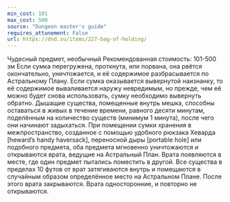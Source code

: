 ```yaml
---
min_cost: 101
max_cost: 500
source: "Dungeon master's guide"
requires_attunement: False
url: https://dnd.su/items/227-bag-of-holding/
---
```


Чудесный предмет, необычный
Рекомендованная стоимость: 101-500 зм
Если сумка перегружена, проткнута, или порвана, она рвётся окончательно, уничтожается, и её содержимое разбрасывается по Астральному Плану. Если сумка оказывается вывернутой наизнанку, то её содержимое вываливается наружу невредимым, но прежде, чем её можно будет снова использовать, сумку необходимо вывернуть обратно. Дышащие существа, помещенные внутрь мешка, способны оставаться в живых в течение времени, равного десяти минутам, поделённым на количество существ (минимум 1 минута), после чего они начинают задыхаться.
При помещении сумки хранения в межпространство, созданное с помощью удобного рюкзака Хеварда [heward’s handy haversack], переносной дыры [portable hole] или подобного предмета, оба предмета мгновенно уничтожаются и открываются врата, ведущие на Астральный План. Врата появляются в месте, где один предмет пытались поместить в другой. Все существа в пределах 10 футов от врат затягиваются внутрь и помещаются в случайным образом определённое место на Астральном Плане. После этого врата закрываются. Врата односторонние, и повторно не открываются.